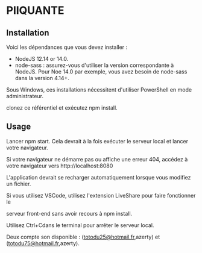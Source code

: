 # PIIQUANTE #

## Installation ##

Voici les dépendances que vous devez installer :
- NodeJS 12.14 or 14.0.
- node-sass : assurez-vous d'utiliser la version correspondante à NodeJS. Pour Noe 14.0 par exemple, vous avez besoin de node-sass dans la version 4.14+.

Sous Windows, ces installations nécessitent d'utiliser PowerShell en mode administrateur.

clonez ce référentiel et exécutez npm install.


## Usage ##

Lancer npm start. Cela devrait à la fois exécuter le serveur local et lancer votre navigateur.

Si votre navigateur ne démarre pas ou affiche une erreur 404, accédez à votre navigateur vers http://localhost:8080

L'application devrait se recharger automatiquement lorsque vous modifiez un fichier.

Si vous utilisez VSCode, utilisez l'extension LiveShare pour faire fonctionner le

serveur front-end sans avoir recours à npm install.

Utilisez Ctrl+Cdans le terminal pour arrêter le serveur local.


Deux compte son disponible : (totodu25@hotmail.fr,azerty) et (totodu75@hotmail.fr,azerty).
